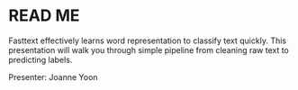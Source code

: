 # READ ME

Fasttext effectively learns word representation to classify text quickly. This presentation will walk you through simple pipeline from cleaning raw text to predicting labels.

Presenter: Joanne Yoon
